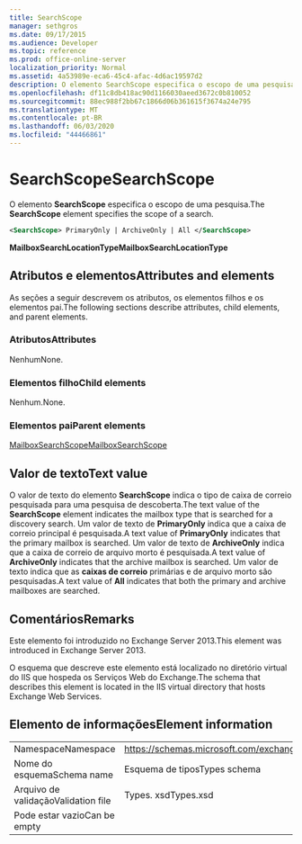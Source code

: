 ```yaml
---
title: SearchScope
manager: sethgros
ms.date: 09/17/2015
ms.audience: Developer
ms.topic: reference
ms.prod: office-online-server
localization_priority: Normal
ms.assetid: 4a53989e-eca6-45c4-afac-4d6ac19597d2
description: O elemento SearchScope especifica o escopo de uma pesquisa.
ms.openlocfilehash: df11c8db418ac90d1166030aeed3672c0b810052
ms.sourcegitcommit: 88ec988f2bb67c1866d06b361615f3674a24e795
ms.translationtype: MT
ms.contentlocale: pt-BR
ms.lasthandoff: 06/03/2020
ms.locfileid: "44466861"
---
```

# <a name="searchscope"></a><span data-ttu-id="111be-103">SearchScope</span><span class="sxs-lookup"><span data-stu-id="111be-103">SearchScope</span></span>

<span data-ttu-id="111be-104">O elemento **SearchScope** especifica o escopo de uma pesquisa.</span><span class="sxs-lookup"><span data-stu-id="111be-104">The **SearchScope** element specifies the scope of a search.</span></span> 
  
```XML
<SearchScope> PrimaryOnly | ArchiveOnly | All </SearchScope>
```

 <span data-ttu-id="111be-105">**MailboxSearchLocationType**</span><span class="sxs-lookup"><span data-stu-id="111be-105">**MailboxSearchLocationType**</span></span>
## <a name="attributes-and-elements"></a><span data-ttu-id="111be-106">Atributos e elementos</span><span class="sxs-lookup"><span data-stu-id="111be-106">Attributes and elements</span></span>

<span data-ttu-id="111be-107">As seções a seguir descrevem os atributos, os elementos filhos e os elementos pai.</span><span class="sxs-lookup"><span data-stu-id="111be-107">The following sections describe attributes, child elements, and parent elements.</span></span>
  
### <a name="attributes"></a><span data-ttu-id="111be-108">Atributos</span><span class="sxs-lookup"><span data-stu-id="111be-108">Attributes</span></span>

<span data-ttu-id="111be-109">Nenhum</span><span class="sxs-lookup"><span data-stu-id="111be-109">None.</span></span>
  
### <a name="child-elements"></a><span data-ttu-id="111be-110">Elementos filho</span><span class="sxs-lookup"><span data-stu-id="111be-110">Child elements</span></span>

<span data-ttu-id="111be-111">Nenhum.</span><span class="sxs-lookup"><span data-stu-id="111be-111">None.</span></span>
  
### <a name="parent-elements"></a><span data-ttu-id="111be-112">Elementos pai</span><span class="sxs-lookup"><span data-stu-id="111be-112">Parent elements</span></span>

[<span data-ttu-id="111be-113">MailboxSearchScope</span><span class="sxs-lookup"><span data-stu-id="111be-113">MailboxSearchScope</span></span>](mailboxsearchscope.md)
  
## <a name="text-value"></a><span data-ttu-id="111be-114">Valor de texto</span><span class="sxs-lookup"><span data-stu-id="111be-114">Text value</span></span>

<span data-ttu-id="111be-115">O valor de texto do elemento **SearchScope** indica o tipo de caixa de correio pesquisada para uma pesquisa de descoberta.</span><span class="sxs-lookup"><span data-stu-id="111be-115">The text value of the **SearchScope** element indicates the mailbox type that is searched for a discovery search.</span></span> <span data-ttu-id="111be-116">Um valor de texto de **PrimaryOnly** indica que a caixa de correio principal é pesquisada.</span><span class="sxs-lookup"><span data-stu-id="111be-116">A text value of **PrimaryOnly** indicates that the primary mailbox is searched.</span></span> <span data-ttu-id="111be-117">Um valor de texto de **ArchiveOnly** indica que a caixa de correio de arquivo morto é pesquisada.</span><span class="sxs-lookup"><span data-stu-id="111be-117">A text value of **ArchiveOnly** indicates that the archive mailbox is searched.</span></span> <span data-ttu-id="111be-118">Um valor de texto indica que as **caixas de correio** primárias e de arquivo morto são pesquisadas.</span><span class="sxs-lookup"><span data-stu-id="111be-118">A text value of **All** indicates that both the primary and archive mailboxes are searched.</span></span> 
  
## <a name="remarks"></a><span data-ttu-id="111be-119">Comentários</span><span class="sxs-lookup"><span data-stu-id="111be-119">Remarks</span></span>

<span data-ttu-id="111be-120">Este elemento foi introduzido no Exchange Server 2013.</span><span class="sxs-lookup"><span data-stu-id="111be-120">This element was introduced in Exchange Server 2013.</span></span>
  
<span data-ttu-id="111be-121">O esquema que descreve este elemento está localizado no diretório virtual do IIS que hospeda os Serviços Web do Exchange.</span><span class="sxs-lookup"><span data-stu-id="111be-121">The schema that describes this element is located in the IIS virtual directory that hosts Exchange Web Services.</span></span>
  
## <a name="element-information"></a><span data-ttu-id="111be-122">Elemento de informações</span><span class="sxs-lookup"><span data-stu-id="111be-122">Element information</span></span>

|||
|:-----|:-----|
|<span data-ttu-id="111be-123">Namespace</span><span class="sxs-lookup"><span data-stu-id="111be-123">Namespace</span></span>  <br/> |https://schemas.microsoft.com/exchange/services/2006/types  <br/> |
|<span data-ttu-id="111be-124">Nome do esquema</span><span class="sxs-lookup"><span data-stu-id="111be-124">Schema name</span></span>  <br/> |<span data-ttu-id="111be-125">Esquema de tipos</span><span class="sxs-lookup"><span data-stu-id="111be-125">Types schema</span></span>  <br/> |
|<span data-ttu-id="111be-126">Arquivo de validação</span><span class="sxs-lookup"><span data-stu-id="111be-126">Validation file</span></span>  <br/> |<span data-ttu-id="111be-127">Types. xsd</span><span class="sxs-lookup"><span data-stu-id="111be-127">Types.xsd</span></span>  <br/> |
|<span data-ttu-id="111be-128">Pode estar vazio</span><span class="sxs-lookup"><span data-stu-id="111be-128">Can be empty</span></span>  <br/> ||
   

